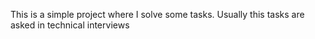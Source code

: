 This is a simple project where I solve some tasks. Usually this tasks are asked in technical interviews
